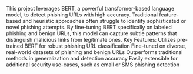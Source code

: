This project leverages BERT, a powerful transformer-based language model, to detect phishing URLs with high accuracy. Traditional feature-based and heuristic approaches often struggle to identify sophisticated or novel phishing attempts. By fine-tuning BERT specifically on labeled phishing and benign URLs, this model can capture subtle patterns that distinguish malicious links from legitimate ones.
Key Features:
Utilizes pre-trained BERT for robust phishing URL classification
Fine-tuned on diverse, real-world datasets of phishing and benign URLs
Outperforms traditional methods in generalization and detection accuracy
Easily extensible for additional security use-cases, such as email or SMS phishing detection
